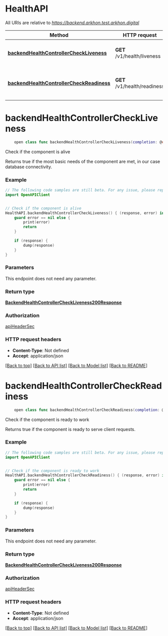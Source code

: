 # HealthAPI

All URIs are relative to *https://backend.arkhon.test.arkhon.digital*

Method | HTTP request | Description
------------- | ------------- | -------------
[**backendHealthControllerCheckLiveness**](HealthAPI.md#backendhealthcontrollercheckliveness) | **GET** /v1/health/liveness | Check if the component is alive
[**backendHealthControllerCheckReadiness**](HealthAPI.md#backendhealthcontrollercheckreadiness) | **GET** /v1/health/readiness | Check if the component is ready to work


# **backendHealthControllerCheckLiveness**
```swift
    open class func backendHealthControllerCheckLiveness(completion: @escaping (_ data: BackendHealthControllerCheckLiveness200Response?, _ error: Error?) -> Void)
```

Check if the component is alive

Returns true if the most basic needs of the component are met, in our case database connectivity.

### Example
```swift
// The following code samples are still beta. For any issue, please report via http://github.com/OpenAPITools/openapi-generator/issues/new
import OpenAPIClient


// Check if the component is alive
HealthAPI.backendHealthControllerCheckLiveness() { (response, error) in
    guard error == nil else {
        print(error)
        return
    }

    if (response) {
        dump(response)
    }
}
```

### Parameters
This endpoint does not need any parameter.

### Return type

[**BackendHealthControllerCheckLiveness200Response**](BackendHealthControllerCheckLiveness200Response.md)

### Authorization

[apiHeaderSec](../README.md#apiHeaderSec)

### HTTP request headers

 - **Content-Type**: Not defined
 - **Accept**: application/json

[[Back to top]](#) [[Back to API list]](../README.md#documentation-for-api-endpoints) [[Back to Model list]](../README.md#documentation-for-models) [[Back to README]](../README.md)

# **backendHealthControllerCheckReadiness**
```swift
    open class func backendHealthControllerCheckReadiness(completion: @escaping (_ data: BackendHealthControllerCheckLiveness200Response?, _ error: Error?) -> Void)
```

Check if the component is ready to work

Returns true if the component is ready to serve client requests.

### Example
```swift
// The following code samples are still beta. For any issue, please report via http://github.com/OpenAPITools/openapi-generator/issues/new
import OpenAPIClient


// Check if the component is ready to work
HealthAPI.backendHealthControllerCheckReadiness() { (response, error) in
    guard error == nil else {
        print(error)
        return
    }

    if (response) {
        dump(response)
    }
}
```

### Parameters
This endpoint does not need any parameter.

### Return type

[**BackendHealthControllerCheckLiveness200Response**](BackendHealthControllerCheckLiveness200Response.md)

### Authorization

[apiHeaderSec](../README.md#apiHeaderSec)

### HTTP request headers

 - **Content-Type**: Not defined
 - **Accept**: application/json

[[Back to top]](#) [[Back to API list]](../README.md#documentation-for-api-endpoints) [[Back to Model list]](../README.md#documentation-for-models) [[Back to README]](../README.md)

